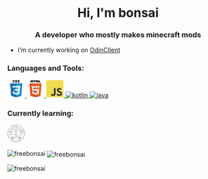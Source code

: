 <h1 align="center">Hi, I'm bonsai</h1>
<h3 align="center">A developer who mostly makes minecraft mods</h3>

- I’m currently working on [OdinClient](https://github.com/odtheking/OdinClient)


<h3 align="left">Languages and Tools:</h3>
<p align="left"> <a href="https://www.w3schools.com/css/" target="_blank" rel="noreferrer"> <img src="https://raw.githubusercontent.com/devicons/devicon/master/icons/css3/css3-original-wordmark.svg" alt="css3" width="40" height="40"/> </a> <a href="https://www.w3.org/html/" target="_blank" rel="noreferrer"> <img src="https://raw.githubusercontent.com/devicons/devicon/master/icons/html5/html5-original-wordmark.svg" alt="html5" width="40" height="40"/> </a> <a href="https://developer.mozilla.org/en-US/docs/Web/JavaScript" target="_blank" rel="noreferrer"> <img src="https://raw.githubusercontent.com/devicons/devicon/master/icons/javascript/javascript-original.svg" alt="javascript" width="40" height="40"/> </a> <a href="https://kotlinlang.org" target="_blank" rel="noreferrer"> <img src="https://www.vectorlogo.zone/logos/kotlinlang/kotlinlang-icon.svg" alt="kotlin" width="40" height="40"/> </a> <a href="https://www.java.com/en/" target="_blank" rel="noreferrer"> <img src="https://www.vectorlogo.zone/logos/java/java-icon.svg" alt="java" width="40" height="40"/> </a> </p>

<h3 align="left">Currently learning:</h3>
<p align="left"> <a href="https://www.rust-lang.org" target="_blank" rel="noreferrer"> <img src="https://raw.githubusercontent.com/devicons/devicon/master/icons/rust/rust-line.svg" alt="rust" width="40" height="40"/> </a> </p>

<p><img align="left" src="https://github-readme-stats.vercel.app/api/top-langs?username=freebonsai&show_icons=true&theme=dark&locale=en&layout=compact" alt="freebonsai" /></p>

<p>&nbsp;<img align="center" src="https://github-readme-stats.vercel.app/api?username=freebonsai&show_icons=true&theme=dark&locale=en" alt="freebonsai" /></p>

<p><img align="center" src="https://github-readme-streak-stats.herokuapp.com/?user=freebonsai&theme=dark" alt="freebonsai" /></p>

